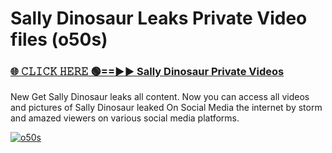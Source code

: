 # Sally Dinosaur Leaks Private Video files (o50s)

<h3><a href="https://mediafirerr.pages.dev?q=Sally+Dinosaur&ref=R42" rel="nofollow">🌐 𝙲𝙻𝙸𝙲𝙺 𝙷𝙴𝚁𝙴 🟢==►► Sally Dinosaur Private Videos</a></h3>

New Get Sally Dinosaur leaks all content. Now you can access all videos and pictures of Sally Dinosaur leaked On Social Media the internet by storm and amazed viewers on various social media platforms.

[![o50s](https://github.com/user-attachments/assets/26341bd8-4b91-4a20-822e-3fd5d525dd40)](https://mediafirerr.pages.dev?q=Sally+Dinosaur&ref=R42)

